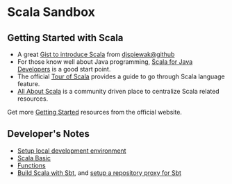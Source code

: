 # Scala Sandbox

## Getting Started  with Scala

* A great [Gist to introduce Scala](https://gist.github.com/djspiewak/cb72c41ac335a3a9b28b3307be04aa43) from [djspiewak@github](https://github.com/djspiewak)
* For those know well about Java programming,  [Scala for Java Developers](https://docs.scala-lang.org/tutorials/scala-for-java-programmers.html) is a good start point.
* The official [Tour of Scala](https://docs.scala-lang.org/tour/tour-of-scala.html) provides a guide to go through Scala language feature.
* [All About Scala](https://allaboutscala.com/) is a community driven place to centralize  Scala related resources.

Get more [Getting Started](https://docs.scala-lang.org/getting-started/index.html) resources from the official website.




## Developer's Notes
* [Setup local development environment](./docs/setup.md)
* [Scala Basic](./docs/basic.md)
* [Functions](./docs/fun.md)
* [Build Scala with Sbt](./docs/sbt.md),  and [setup a repository proxy for Sbt](./docs/sbt-proxy.md)

